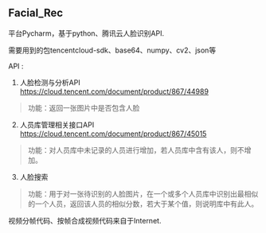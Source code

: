 ## Facial_Rec



平台Pycharm，基于python、腾讯云人脸识别API.

需要用到的包tencentcloud-sdk、base64、numpy、cv2、json等

API :
1. 人脸检测与分析API <https://cloud.tencent.com/document/product/867/44989>

> 功能：返回一张图片中是否包含人脸

2. 人员库管理相关接口API <https://cloud.tencent.com/document/product/867/45015>

> 功能：对人员库中未记录的人员进行增加，若人员库中含有该人，则不增加。

3. 人脸搜索

> 功能：用于对一张待识别的人脸图片，在一个或多个人员库中识别出最相似的一个人员，返回该人员的相似分数，若大于某个值，则说明库中有此人。

视频分帧代码、按帧合成视频代码来自于Internet.

